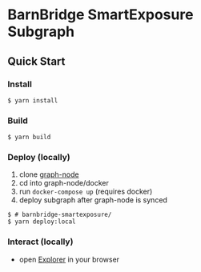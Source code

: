# BarnBridge SmartExposure Subgraph

## Quick Start

### Install
```
$ yarn install
```

### Build
```
$ yarn build
```

### Deploy (locally)
1. clone [graph-node](https://github.com/graphprotocol/graph-node)
2. cd into graph-node/docker
3. run `docker-compose up` (requires docker)
4. deploy subgraph after graph-node is synced
```
$ # barnbridge-smartexposure/
$ yarn deploy:local 
```

### Interact (locally)
- open [Explorer](http://127.0.0.1:8000/subgraphs/name/barnbridge/barnbridge-smart-exposure-local/graphql) in your browser